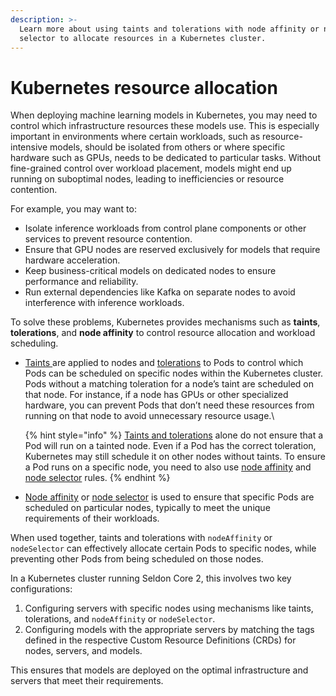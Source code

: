 ```yaml
---
description: >-
  Learn more about using taints and tolerations with node affinity or node
  selector to allocate resources in a Kubernetes cluster.
---
```


# Kubernetes resource allocation

When deploying machine learning models in Kubernetes, you may need to control which infrastructure resources these models use. This is especially important in environments where certain workloads, such as resource-intensive models, should be isolated from others or where specific hardware such as  GPUs, needs to be dedicated to particular tasks. Without fine-grained control over workload placement, models might end up running on suboptimal nodes, leading to inefficiencies or resource contention.

For example, you may want to:

* Isolate inference workloads from control plane components or other services to prevent resource contention.
* Ensure that GPU nodes are reserved exclusively for models that require hardware acceleration.
* Keep business-critical models on dedicated nodes to ensure performance and reliability.
* Run external dependencies like Kafka on separate nodes to avoid interference with inference workloads.

To solve these problems, Kubernetes provides mechanisms such as **taints**, **tolerations**, and **node affinity** to control resource allocation and workload scheduling.&#x20;

*   [Taints ](https://kubernetes.io/docs/concepts/scheduling-eviction/taint-and-toleration/)are applied to nodes and [tolerations](https://kubernetes.io/docs/concepts/scheduling-eviction/taint-and-toleration/) to Pods to control which Pods can be scheduled on specific nodes within the Kubernetes cluster. Pods without a matching toleration for a node’s taint are scheduled on that node. For instance, if a node has GPUs or other specialized hardware, you can prevent Pods that don’t need these resources from running on that node to avoid unnecessary resource usage.\


    {% hint style="info" %}
    [Taints and tolerations](https://kubernetes.io/docs/concepts/scheduling-eviction/taint-and-toleration/) alone do not ensure that a Pod will run on a tainted node. Even if a Pod has the correct toleration, Kubernetes may still schedule it on other nodes without taints. To ensure a Pod runs on a specific node, you need to also use [node affinity](https://kubernetes.io/docs/concepts/scheduling-eviction/assign-pod-node/#affinity-and-anti-affinity) and [node selector](https://kubernetes.io/docs/concepts/scheduling-eviction/assign-pod-node/#nodeselector) rules.
    {% endhint %}


* [Node affinity](https://kubernetes.io/docs/concepts/scheduling-eviction/assign-pod-node/#affinity-and-anti-affinity) or [node selector](https://kubernetes.io/docs/concepts/scheduling-eviction/assign-pod-node/#nodeselector) is used to ensure that specific Pods are scheduled on particular nodes, typically to meet the unique requirements of their workloads.

When used together, taints and tolerations with `nodeAffinity` or `nodeSelector` can effectively allocate certain Pods to specific nodes, while preventing other Pods from being scheduled on those nodes.

In a Kubernetes cluster running Seldon Core 2, this involves two key configurations:

1. Configuring servers with specific nodes using mechanisms like taints, tolerations, and `nodeAffinity` or `nodeSelector`.
2. Configuring models with the appropriate servers by matching the tags defined in the respective Custom Resource Definitions (CRDs) for nodes, servers, and models.&#x20;

This ensures that models are deployed on the optimal infrastructure and servers that meet their requirements.

